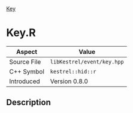[Key](index)
# Key.R
| Aspect | Value |
| --- | --- |
| Source File | `libKestrel/event/key.hpp` |
| C++ Symbol | `kestrel::hid::r` |
| Introduced | Version 0.8.0 |
## Description

